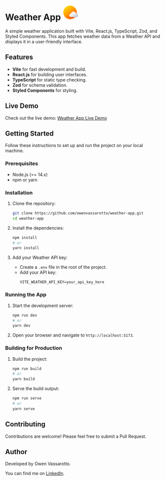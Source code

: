 # Weather App <img src="public/Weather-icon.png" alt="Weather Icon" width="50">

A simple weather application built with Vite, React.js, TypeScript, Zod, and Styled Components. This app fetches weather data from a Weather API and displays it in a user-friendly interface.

## Features

- **Vite** for fast development and build.
- **React.js** for building user interfaces.
- **TypeScript** for static type checking.
- **Zod** for schema validation.
- **Styled Components** for styling.

## Live Demo

Check out the live demo: [Weather App Live Demo](https://climapp-owenvassarotto.netlify.app/)

## Getting Started

Follow these instructions to set up and run the project on your local machine.

### Prerequisites

- Node.js (>= 14.x)
- npm or yarn

### Installation

1. Clone the repository:
    ```bash
    git clone https://github.com/owenvassarotto/weather-app.git
    cd weather-app
    ```

2. Install the dependencies:
    ```bash
    npm install
    # or
    yarn install
    ```

3. Add your Weather API key:
    - Create a `.env` file in the root of the project.
    - Add your API key:
      ```env
      VITE_WEATHER_API_KEY=your_api_key_here
      ```

### Running the App

1. Start the development server:
    ```bash
    npm run dev
    # or
    yarn dev
    ```

2. Open your browser and navigate to `http://localhost:5173`.

### Building for Production

1. Build the project:
    ```bash
    npm run build
    # or
    yarn build
    ```

2. Serve the build output:
    ```bash
    npm run serve
    # or
    yarn serve
    ```

## Contributing

Contributions are welcome! Please feel free to submit a Pull Request.

## Author

Developed by Owen Vassarotto.

You can find me on [LinkedIn](https://www.linkedin.com/in/owenvassarotto).
